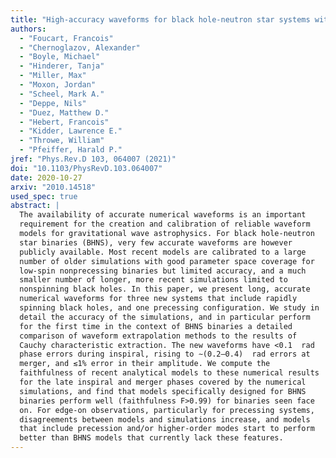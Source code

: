 ```yaml
---
title: "High-accuracy waveforms for black hole-neutron star systems with spinning black holes"
authors:
  - "Foucart, Francois"
  - "Chernoglazov, Alexander"
  - "Boyle, Michael"
  - "Hinderer, Tanja"
  - "Miller, Max"
  - "Moxon, Jordan"
  - "Scheel, Mark A."
  - "Deppe, Nils"
  - "Duez, Matthew D."
  - "Hebert, Francois"
  - "Kidder, Lawrence E."
  - "Throwe, William"
  - "Pfeiffer, Harald P."
jref: "Phys.Rev.D 103, 064007 (2021)"
doi: "10.1103/PhysRevD.103.064007"
date: 2020-10-27
arxiv: "2010.14518"
used_spec: true
abstract: |
  The availability of accurate numerical waveforms is an important
  requirement for the creation and calibration of reliable waveform
  models for gravitational wave astrophysics. For black hole-neutron
  star binaries (BHNS), very few accurate waveforms are however
  publicly available. Most recent models are calibrated to a large
  number of older simulations with good parameter space coverage for
  low-spin nonprecessing binaries but limited accuracy, and a much
  smaller number of longer, more recent simulations limited to
  nonspinning black holes. In this paper, we present long, accurate
  numerical waveforms for three new systems that include rapidly
  spinning black holes, and one precessing configuration. We study in
  detail the accuracy of the simulations, and in particular perform
  for the first time in the context of BHNS binaries a detailed
  comparison of waveform extrapolation methods to the results of
  Cauchy characteristic extraction. The new waveforms have <0.1  rad
  phase errors during inspiral, rising to ∼(0.2–0.4)  rad errors at
  merger, and ≲1% error in their amplitude. We compute the
  faithfulness of recent analytical models to these numerical results
  for the late inspiral and merger phases covered by the numerical
  simulations, and find that models specifically designed for BHNS
  binaries perform well (faithfulness F>0.99) for binaries seen face
  on. For edge-on observations, particularly for precessing systems,
  disagreements between models and simulations increase, and models
  that include precession and/or higher-order modes start to perform
  better than BHNS models that currently lack these features.
---
```

